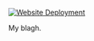 [![Website Deployment](https://github.com/gparrello/blog/actions/workflows/pages/pages-build-deployment/badge.svg)](https://github.com/gparrello/blog/actions/workflows/pages/pages-build-deployment)

My blagh.
